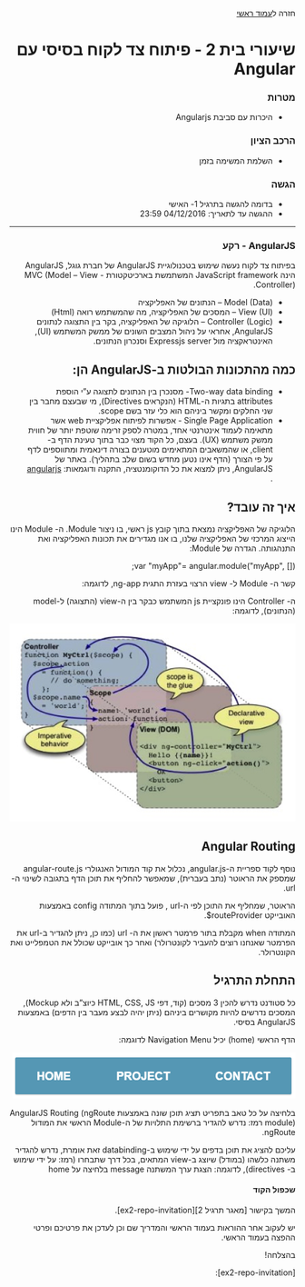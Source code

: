 <div dir="rtl">
<div>
</div>

חזרה ל[עמוד ראשי](../../..)

# שיעורי בית 2 - פיתוח צד לקוח בסיסי עם Angular

### מטרות
- היכרות עם סביבת Angularjs

### הרכב הציון
- השלמת המשימה בזמן

### הגשה
- בדומה להגשה בתרגיל 1- האישי
- ההגשה עד לתאריך: 04/12/2016 23:59

---

### AngularJS - רקע
בפיתוח צד לקוח נעשה שימוש בטכנולוגיית AngularJS של חברת גוגל, AngularJS הינה JavaScript framework המשתמשת בארכיטקטורת MVC (Model – View - Controller).
* (Model (Data – הנתונים של האפליקציה
* (View (UI – המסכים של האפליקציה, מה שהמשתמש רואה (Html)
* (Controller (Logic – הלוגיקה של האפליקציה, בקר בין התצוגה לנתונים AngularJS, אחראי על ניהול המצבים השונים של ממשק המשתמש (UI), האינטראקציה מול Expressjs server וסנכרון הנתונים.

##  כמה מהתכונות הבולטות ב-AngularJS הן:
* Two-way data binding- מסנכרן בין הנתונים לתצוגה ע”י הוספת attributes בתגיות ה-HTML (הנקראים Directives), מי שבעצם מחבר בין שני החלקים ומקשר ביניהם הוא כלי עזר בשם scope.
* Single Page Application - אפשרות לפיתוח אפליקציית web אשר מתאימה לעמוד אינטרנטי אחד, במטרה לספק זרימה שוטפת יותר של חווית ממשק משתמש (UX). בעצם, כל הקוד מצוי כבר בתוך טעינת הדף ב- client, או שהמשאבים המתאימים מוטענים בצורה דינאמית ומתווספים לדף על פי הצורך (הדף אינו נטען מחדש בשום שלב בתהליך).
באתר של AngularJS, ניתן למצוא את כל הדוקומנטציה, התקנה ודוגמאות: [angularjs](https://angularjs.org) .

##  איך זה עובד?
הלוגיקה של האפליקציה נמצאת בתוך קובץ js ראשי, בו ניצור Module.
ה- Module הינו הייצוג המרכזי של האפליקציה שלנו, בו אנו מגדירים את תכונות האפליקציה ואת התנהגותה.
הגדרה של Module:

var "myApp"= angular.module("myApp", []);

קשר ה- Module ל- view הרצוי בעזרת התגית ng-app, לדוגמה:

<html ng-app="myApp">

ה- Controller הינו פונקציית js המשתמש כבקר בין ה-view (התצוגה) ל-model (הנתונים), לדוגמה:

<img src="angular-scope.png">

## Angular Routing
נוסף לקוד ספריית ה-angular.js, נכלול את קוד המודול האנגולרי angular-route.js שמספק את הראוטר (נתב בעברית), שמאפשר להחליף את תוכן הדף בתגובה לשינוי ה-url.

הראוטר, שמחליף את התוכן לפי ה-url , פועל בתוך המתודה config באמצעות האובייקט routeProvider$.

המתודה when מקבלת בתור פרמטר ראשון את ה- url (כמו כן, ניתן להגדיר ב-url  את הפרמטר שאנחנו רוצים להעביר לקונטרולר) ואחר כך אובייקט שכולל את הטמפלייט ואת הקונטרולר.

## התחלת התרגיל 
כל סטודנט נדרש להכין 3 מסכים (קוד, דפי HTML, CSS, JS כיוצ”ב ולא Mockup), המסכים נדרשים להיות מקושרים ביניהם (ניתן יהיה לבצע מעבר בין הדפים) באמצעות AngularJS בסיסי.

הדף הראשי (home) יכיל Navigation Menu לדוגמה:

<img src="navigationMenu.png">

בלחיצה על כל טאב בתפריט תציג תוכן שונה באמצעות AngularJS Routing (ngRoute module)
רמז: נדרש להגדיר ברשימת התלויות של ה-Module הראשי את המודול ngRoute.

עליכם להציג את תוכן בדפים על ידי שימוש ב-databinding זאת אומרת, נדרש להגדיר משתנה כלשהו (במודל) שיוצג ב-view המתאים, בכל דרך שתבחרו (רמז: על ידי שימוש ב- directives), לדוגמה:
הצגת ערך המשתנה message בלחיצה על home

#### שכפול הקוד

המשך בקישור [מאגר תרגיל 2][ex2-repo-invitation].

יש לעקוב אחר ההוראות בעמוד הראשי והמדריך שם וכן לעדכן את פרטיכם ופרטי ההפצה בעמוד הראשי.

בהצלחה!

<!-- links -->
[ex2-repo-invitation]: 

